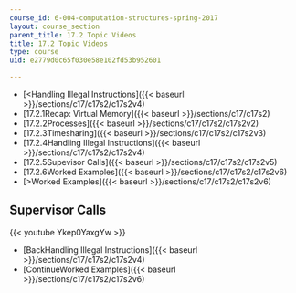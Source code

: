 ```yaml
---
course_id: 6-004-computation-structures-spring-2017
layout: course_section
parent_title: 17.2 Topic Videos
title: 17.2 Topic Videos
type: course
uid: e2779d0c65f030e58e102fd53b952601

---
```


*   [<Handling Illegal Instructions]({{< baseurl >}}/sections/c17/c17s2/c17s2v4)
*   [17.2.1Recap: Virtual Memory]({{< baseurl >}}/sections/c17/c17s2)
*   [17.2.2Processes]({{< baseurl >}}/sections/c17/c17s2/c17s2v2)
*   [17.2.3Timesharing]({{< baseurl >}}/sections/c17/c17s2/c17s2v3)
*   [17.2.4Handling Illegal Instructions]({{< baseurl >}}/sections/c17/c17s2/c17s2v4)
*   [17.2.5Supevisor Calls]({{< baseurl >}}/sections/c17/c17s2/c17s2v5)
*   [17.2.6Worked Examples]({{< baseurl >}}/sections/c17/c17s2/c17s2v6)
*   [\>Worked Examples]({{< baseurl >}}/sections/c17/c17s2/c17s2v6)

Supervisor Calls
----------------

{{< youtube Ykep0YaxgYw >}}

*   [BackHandling Illegal Instructions]({{< baseurl >}}/sections/c17/c17s2/c17s2v4)
*   [ContinueWorked Examples]({{< baseurl >}}/sections/c17/c17s2/c17s2v6)